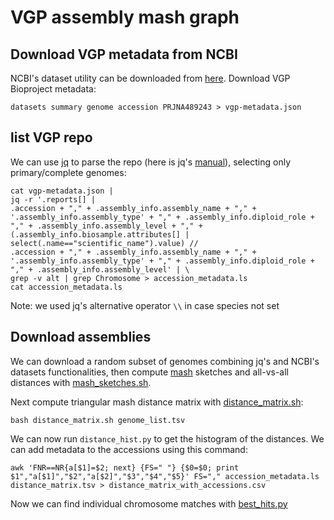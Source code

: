 # VGP assembly mash graph
## Download VGP metadata from NCBI
NCBI's dataset utility can be downloaded from [here](https://www.ncbi.nlm.nih.gov/datasets/docs/v2/download-and-install/).
Download VGP Bioproject metadata:
```
datasets summary genome accession PRJNA489243 > vgp-metadata.json
```
## list VGP repo
We can use [jq](https://jqlang.github.io/jq/) to parse the repo (here is jq's [manual](https://jqlang.github.io/jq/manual/)), selecting only primary/complete genomes:
```
cat vgp-metadata.json | 
jq -r '.reports[] | 
.accession + "," + .assembly_info.assembly_name + "," + '.assembly_info.assembly_type' + "," + .assembly_info.diploid_role + "," + .assembly_info.assembly_level + "," + (.assembly_info.biosample.attributes[] | select(.name=="scientific_name").value) // 
.accession + "," + .assembly_info.assembly_name + "," + '.assembly_info.assembly_type' + "," + .assembly_info.diploid_role + "," + .assembly_info.assembly_level' | \
grep -v alt | grep Chromosome > accession_metadata.ls
cat accession_metadata.ls
```
Note: we used jq's alternative operator `\\` in case species not set
## Download assemblies
We can download a random subset of genomes combining jq's and NCBI's datasets functionalities, then compute [mash](https://github.com/marbl/Mash) sketches and all-vs-all distances with [mash_sketches.sh](mash_sketches.sh).

Next compute triangular mash distance matrix with [distance_matrix.sh](../distance_matrix.sh):
```
bash distance_matrix.sh genome_list.tsv
```

We can now run `distance_hist.py` to get the histogram of the distances.
We can add metadata to the accessions using this command:
```
awk 'FNR==NR{a[$1]=$2; next} {FS=" "} {$0=$0; print $1","a[$1]","$2","a[$2]","$3","$4","$5}' FS="," accession_metadata.ls distance_matrix.tsv > distance_matrix_with_accessions.csv
```
Now we can find individual chromosome matches with [best_hits.py](best_hits.py)